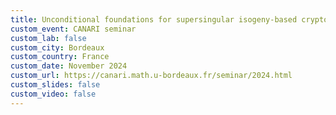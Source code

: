 ```yaml
---
title: Unconditional foundations for supersingular isogeny-based cryptography
custom_event: CANARI seminar
custom_lab: false
custom_city: Bordeaux
custom_country: France
custom_date: November 2024
custom_url: https://canari.math.u-bordeaux.fr/seminar/2024.html
custom_slides: false
custom_video: false
---
```



